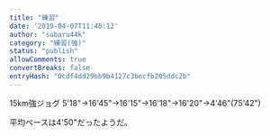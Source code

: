```yaml
---
title: "練習"
date: '2019-04-07T11:40:12'
author: "subaru44k"
category: "練習(強)"
status: "publish"
allowComments: true
convertBreaks: false
entryHash: "0cdf4dd29bb9b4127c3becfb205ddc2b"
---
```

15km強ジョグ
5'18"→16'45"→16'15"→16'18"→16'20"→4'46"(75'42")

平均ペースは4'50"だったようだ。
